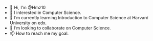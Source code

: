 - 👋 Hi, I’m @Hmz10
- 👀 I interested in Computer Science.
- 🌱 I’m currently learning Introduction to Computer Science at Harvard University on edx.
- 💞️ I’m looking to collaborate on Computer Science.
- 📫 How to reach me my goal.

<!---
Hmz10/Hmz10 is a ✨ special ✨ repository because its `README.md` (this file) appears on your GitHub profile.
You can click the Preview link to take a look at your changes.
--->
